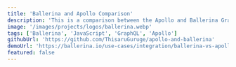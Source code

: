 ```yaml
---
title: 'Ballerina and Apollo Comparison'
description: 'This is a comparison between the Apollo and Ballerina GraphQL libraries where I implemented a GraphQL server using both Apollo and Ballerina and compared the performance and the developer experience.'
image: '/images/projects/logos/ballerina.webp'
tags: ['Ballerina', 'JavaScript', 'GraphQL', 'Apollo']
githubUrl: 'https://github.com/ThisaruGuruge/apollo-and-ballerina'
demoUrl: 'https://ballerina.io/use-cases/integration/ballerina-vs-apollo-for-graphql/'
featured: false
---
```

